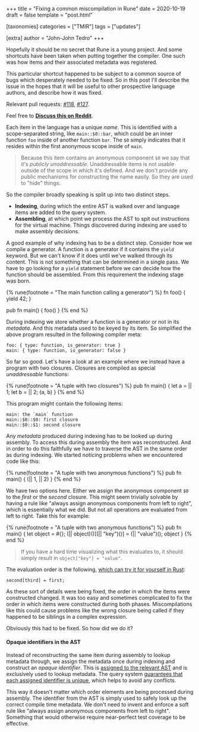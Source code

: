 +++
title = "Fixing a common miscompilation in Rune"
date = 2020-10-19
draft = false
template = "post.html"

[taxonomies]
categories = ["TMIR"]
tags = ["updates"]

[extra]
author = "John-John Tedro"
+++

Hopefully it should be no secret that Rune is a young project. And some
shortcuts have been taken when putting together the compiler. One such was how
items and their associated metadata was registered.

This particular shortcut happened to be subject to a common source of bugs which
desperately needed to be fixed. So in this post I'll describe the issue in the
hopes that it will be useful to other prospective language authors, and describe
how it was fixed.

<!-- more -->

Relevant pull requests: [#118](https://github.com/rune-rs/rune/pull/118), [#127](https://github.com/rune-rs/rune/pull/127).

Feel free to [**Discuss this on Reddit**](https://www.reddit.com/r/rust/comments/jdvc8r/this_month_and_a_half_in_rune/).

Each item in the language has a unique *name*. This is identified with a
scope-separated string, like `main::$0::bar`, which could be an inner function
`foo` inside of another function `bar`. The `$0` simply indicates that it
resides within the first anonymous scope inside of `main`.

> Because this item contains an anonymous component `$0` we say that it's
> *publicly unaddressable*. Unaddressable items is not usable outside of the
> scope in which it's defined. And we don't provide any public mechanisms for
> constructing the name easily. So they are used to "hide" things.

So the compiler broadly speaking is split up into two distinct steps.

* **Indexing**, during which the entire AST is walked over and language items
  are added to the query system.
* **Assembling**, at which point we process the AST to spit out instructions for
  the virtual machine. Things discovered during indexing are used to make
  assembly decisions.

A good example of why indexing has to be a distinct step. Consider how we
compile a generator. A function is a generator if it contains the `yield`
keyword. But we can't know if it does until we've walked through its content.
This is not something that can be determined in a single pass. We have to go
looking for a `yield` statement before we can decide how the function should be
assembled. From this requirement the indexing stage was born.

{% rune(footnote = "The main function calling a generator") %}
fn foo() {
    yield 42;
}

pub fn main() {
    foo()
}
{% end %}

During indexing we store whether a function is a generator or not in its
*metadata*. And this metadata used to be keyed by its item. So simplified the
above program resulted in the following compiler meta:

```text
foo: { type: function, is_generator: true }
main: { type: function, is_generator: false }
```

So far so good. Let's have a look at an example where we instead have a program
with two closures. Closures are compiled as special *unaddressable* functions:

{% rune(footnote = "A tuple with two closures") %}
pub fn main() {
    let a = || 1;
    let b = || 2;
    (a, b)
}
{% end %}

This program might contain the following items:

```text
main: the `main` function
main::$0::$0: first closure
main::$0::$1: second closure
```

Any *metadata* produced during indexing has to be looked up during assembly. To
access this during assembly the item was reconstructed. And in order to do this
faithfully we have to traverse the AST in the same order as during indexing. We
started noticing problems when we encountered code like this:

{% rune(footnote = "A tuple with two anonymous functions") %}
pub fn main() {
    (|| 1, || 2)
}
{% end %}

We have two options here. Either we assign the anonymous component `$0` to the
*first* or the *second* closure. This might seem trivially solvable by having a
rule like "always assign anonymous components from left to right", which is
essentially what we did. But not all operations are evaluated from left to
right. Take this for example:

{% rune(footnote = "A tuple with two anonymous functions") %}
pub fn main() {
    let object = #{};
    (|| object)()[(|| "key")()] = (|| "value")();
    object
}
{% end %}

> If you have a hard time visualizing what this evaluates to, it should simply
> result in `object["key"] = "value"`.

The evaluation order is the following, [which can try it for yourself in Rust](https://play.rust-lang.org/?version=stable&mode=debug&edition=2018&gist=a4544dd01d8a7840d68bca9515f9b4a9):

```text
second[third] = first;
```

As these sort of details were being fixed, the order in which the items were
constructed changed. It was too easy and sometimes complicated to fix the order
in which items were constructed during both phases. Miscompilations like this
could cause problems like the wrong closure being called if they happened to be
siblings in a complex expression.

Obviously this had to be fixed. So how did we do it?

#### Opaque identifiers in the AST

Instead of reconstructing the same item during assembly to lookup metadata
through, we assign the metadata once during indexing and construct an *opaque
identifier*. This is [assigned to the relevant AST] and is exclusively used to
lookup metadata. The query system [guarantees that each assigned identifier is
unique], which helps to avoid any conflicts.

This way it doesn't matter which order elements are being processed during
assembly. The identifier from the AST is simply used to safely look up the
correct compile time metadata. We don't need to invent and enforce a soft rule
like "always assign anonymous components from left to right". Something that
would otherwise require near-perfect test coverage to be effective.

[assigned to the relevant AST]: https://github.com/rune-rs/rune/blob/main/crates/rune/src/ast/path.rs#L14
[guarantees that each assigned identifier is unique]: https://github.com/rune-rs/rune/blob/main/crates/runestick/src/id.rs#L38

